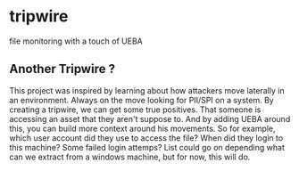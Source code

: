 # tripwire

file monitoring with a touch of UEBA 

## Another Tripwire ?

This project was inspired by learning about how attackers move laterally in an environment. Always on the move looking for PII/SPI on a system. By creating a tripwire, we can get some true positives. That someone is accessing an asset that they aren't suppose to. And by adding UEBA around this, you can build more context around his movements. So for example, which user account did they use to access the file? When did they login to this machine? Some failed login attemps? List could go on depending what can we extract from a windows machine, but for now, this will do. 
